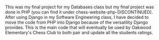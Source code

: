 This was my final project for my Databases class but my final project was done in PHP (you can find it under chess-website-php-DISCONTINUED). After using Django in my Software Engineering class, I have decided to move the code from PHP into Django because of the versatility Django provides. This is the main code that will eventually be used by Oakwood Elementary's Chess Club to both pair and update all the students ratings.
